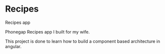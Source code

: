 # Recipes
Recipes app

Phonegap Recipes app I built for my wife.

This project is done to learn how to build a component based architecture in angular.
